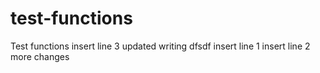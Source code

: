 # test-functions
Test functions
insert line 3
updated writing dfsdf
insert line 1
insert line 2
more changes
